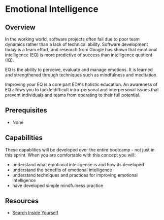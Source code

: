 # Emotional Intelligence

## Overview
In the working world, software projects often fail due to poor team dynamics rather than a lack of technical ability. Software development today is a team effort, and research from Google has shown that emotional intelligence (EQ) is more predictive of success than intelligence quotient (IQ).

EQ is the ability to perceive, evaluate and manage emotions. It is learned and strengthened through techniques such as mindfulness and meditation. 

Improving your EQ is a core part EDA's holistic education. An awareness of EQ allows you to tackle difficult intra-personal and interpersonal issues that prevent individuals and teams from operating to their full potential. 

## Prerequisites
- None

## Capabilities
These capablities will be developed over the entire bootcamp - not just in this sprint.
When you are comfortable with this concept you will:
- understand what emotional intelligence is and how its developed
- understand the benefits of emotional intelligence
- understand techniques and practices for improving emotional intelligence
- have developed simple mindfulness practice

## Resources
- [Search Inside Yourself](/resources/nt-search-inside-yourself-TEXT)
